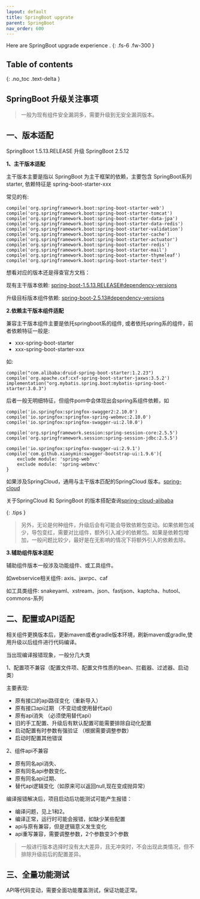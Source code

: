 ```yaml
---
layout: default
title: SpringBoot upgrate
parent: SpringBoot
nav_order: 600
---
```


Here are SpringBoot upgrade experience .
{: .fs-6 .fw-300 }


## Table of contents
{: .no_toc .text-delta }



## SpringBoot 升级关注事项

> 一般为现有组件安全漏洞多，需要升级到无安全漏洞版本。

## 一、版本适配

SpringBoot 1.5.13.RELEASE 升级 SpringBoot 2.5.12

**1、主干版本适配**

主干版本主要是指以 SpringBoot 为主干框架的依赖，主要包含 SpringBoot系列starter, 依赖特征是 spring-boot-starter-xxx

常见的有:

```text
compile('org.springframework.boot:spring-boot-starter-web')
compile('org.springframework.boot:spring-boot-starter-tomcat')
compile('org.springframework.boot:spring-boot-starter-data-jpa')
compile('org.springframework.boot:spring-boot-starter-data-redis')
compile('org.springframework.boot:spring-boot-starter-validation')
compile('org.springframework.boot:spring-boot-starter-cache')
compile('org.springframework.boot:spring-boot-starter-actuator')
compile('org.springframework.boot:spring-boot-starter-redis')
compile('org.springframework.boot:spring-boot-starter-mail')
compile('org.springframework.boot:spring-boot-starter-thymeleaf')
compile('org.springframework.boot:spring-boot-starter-test')
```

想看对应的版本还是得查官方文档：

现有主干版本依赖: [spring-boot-1.5.13.RELEASE#dependency-versions](https://docs.spring.io/spring-boot/docs/1.5.13.RELEASE/reference/html/appendix-dependency-versions.html
)

升级目标版本组件依赖: [spring-boot-2.5.13#dependency-versions](https://docs.spring.io/spring-boot/docs/2.5.13/reference/html/dependency-versions.html#appendix.dependency-versions)

 
**2.依赖主干版本组件适配**

兼容主干版本组件主要是依托springboot系的组件, 或者依托spring系的组件，前者依赖特征一般是:
 
- xxx-spring-boot-starter
- xxx-spring-boot-starter-xxx

如:

```text
compile("com.alibaba:druid-spring-boot-starter:1.2.23")
compile('org.apache.cxf:cxf-spring-boot-starter-jaxws:3.5.2')
implementation("org.mybatis.spring.boot:mybatis-spring-boot-starter:3.0.3")
```


后者一般无明细特征，但组件pom中会体现出会spring系组件依赖，如 

```text
compile('io.springfox:springfox-swagger2:2.10.0')
compile('io.springfox:springfox-spring-webmvc:2.10.0')
compile('io.springfox:springfox-swagger-ui:2.l0.0')

compile('org.springframework.session:spring-session-core:2.5.5')
compile('org.springframework.session:spring-session-jdbc:2.5.5')

compile('io.springfox:springfox-swagger-ui:2.9.1')
compile('com.github.xiaoymin:swagger-bootstrap-ui:1.9.6'){
    exclude module: 'spring-web'
    exclude module: 'spring-webmvc'
}
```
如果涉及SpringCloud，通用与主干版本匹配的SpringCloud 版本。[spring-cloud](https://spring.io/projects/spring-cloud#overview)

关于SpringCloud 和 SpringBoot 的版本搭配查询[spring-cloud-alibaba](https://github.com/alibaba/spring-cloud-alibaba/wiki/%E7%89%88%E6%9C%AC%E8%AF%B4%E6%98%8E)

{: .tips }
> 另外，无论是何种组件，升级后会有可能会导致依赖包变动。如果依赖包减少，导包变红，需要对比组件，额外引入减少的依赖包。如果是依赖包增加，一般问题比较少，最好是在无影响的情况下将额外引入的依赖去除。


**3.辅助组件版本适配**

辅助组件版本一般涉及功能组件、或工具组件。

如webservice相关组件: axis、jaxrpc、caf 

如工具类组件: snakeyaml、xstream、json、fastjson、kaptcha、hutool、commons-系列


## 二、配置或API适配

相关组件更换版本后，更新maven或者gradle版本环境，刷新maven或gradle,使用升级以后组件进行代码编译。

当出现编译报错现象，一般分几大类

1、配置项不兼容（配置文件项、配置文件性质的bean、拦截器、过滤器、启动类）

  主要表现: 
  
  - 原有接口的api路径变化（重新导入）
  - 原有接口api过期 （不变动或使用替代api）
  - 原有api消失 （必须使用替代api）
  - 旧的手工配置、升级后有默认配置可能需要排除自动化配置
  - 启动配置有时参数有强验证 （根据需要调整参数）
  - 启动时配置其他错误

2、组件api不兼容

  - 原有同名api消失、
  - 原有同名api参数变化、
  - 原有同名api过期、
  - 替代api逻辑变化（如原来可以返回null,现在变成抛异常）

编译报错解决后，项目启动后功能测试可能产生报错：

   - 编译问题，见上1和2。
   - 编译正常，运行时可能会报错，如缺少某些配置
   - api与原有兼容，但是逻辑意义发生变化   
   - api重写兼容，需要调整参数，2个参数变3个参数
   
> 一般进行版本选择时没有太大差异，且无冲突时，不会出现此类情况，但不排除升级前后的配置差异。
   
## 三、全量功能测试

API等代码变动，需要全面功能覆盖测试，保证功能正常。   